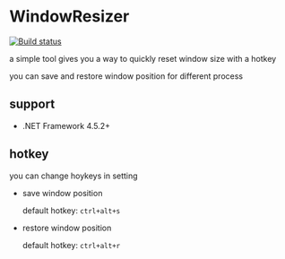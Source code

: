 # WindowResizer
[![Build status](https://ci.appveyor.com/api/projects/status/xpetb3331p238qx8?svg=true)](https://ci.appveyor.com/project/caoyue/windowresizer)

a simple tool gives you a way to quickly reset window size with a hotkey

you can save and restore window position for different process

## support
- .NET Framework 4.5.2+

## hotkey
you can change hoykeys in setting

- save window position

    default hotkey: `ctrl+alt+s`
- restore window position

    default hotkey: `ctrl+alt+r`
